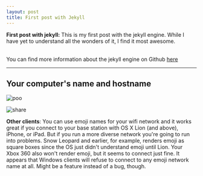 ```yaml
---
layout: post
title: First post with Jekyll
---
```


<div class="aside">

<b>First post with jekyll:</b> This is my first post with the jekyll engine. While I have yet to understand all the wonders of it, I find it most awesome.
<br /><br />

You can find more information about the jekyll engine on Github <a href="https://github.com/mojombo/jekyll">here</a>

</div>

---

## Your computer's name and hostname

![poo](http://cl.ly/image/0E0o42160W26/content)

![share](http://cl.ly/image/0s262W432e2I/content)

**Other clients**: You can use emoji names for your wifi network and it works
great if you connect to your base station with OS X Lion (and above), iPhone,
or iPad. But if you run a more diverse network you're going to run into
problems. Snow Leopard and earlier, for example, renders emoji as square boxes
since the OS just didn't understand emoji until Lion. Your Xbox 360 also won't
render emoji, but it seems to connect just fine. It appears that Windows
clients will refuse to connect to any emoji network name at all. Might be a
feature instead of a bug, though.
